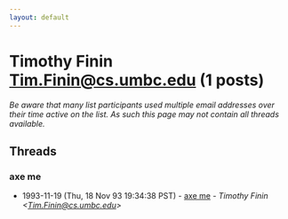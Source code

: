 ```yaml
---
layout: default
---
```


# Timothy Finin <Tim.Finin@cs.umbc.edu> (1 posts)

_Be aware that many list participants used multiple email addresses over their time active on the list. As such this page may not contain all threads available._

## Threads

### axe me
+ 1993-11-19 (Thu, 18 Nov 93 19:34:38 PST) - [axe me](/archive/1993/11/737ba87a83a6fc0b81265eef4ba8097e026b3eaf6da0e76fb3f200078074ad41) - _Timothy Finin \<Tim.Finin@cs.umbc.edu\>_

